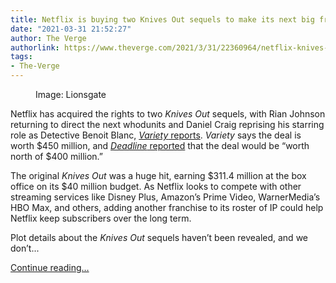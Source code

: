 ```yaml
---
title: Netflix is buying two Knives Out sequels to make its next big franchise
date: "2021-03-31 21:52:27"
author: The Verge
authorlink: https://www.theverge.com/2021/3/31/22360964/netflix-knives-out-sequels-2-3-deal-rian-johnson-daniel-craig
tags:
- The-Verge
---
```

<figure>
      <img alt="" src="https://cdn.vox-cdn.com/thumbor/faA1ulwCmS8azbY1QhFSz2PzuWw=/0x0:1600x1067/1310x873/cdn.vox-cdn.com/uploads/chorus_image/image/69057149/woods.0.jpeg" />
        <figcaption>Image: Lionsgate</figcaption>
    </figure>

  <p id="m0UbhW">Netflix has acquired the rights to two <em>Knives Out</em> sequels, with Rian Johnson returning to direct the next whodunits and Daniel Craig reprising his starring role as Detective Benoit Blanc, <a href="https://variety.com/2021/film/news/netflix-buys-knives-out-sequels-450-million-1234941995/"><em>Variety</em> reports</a>. <em>Variety</em> says the deal is worth $450 million, and <a href="https://deadline.com/2021/03/knives-out-two-sequels-netflix-400-million-plus-deal-daniel-craig-rian-johnson-ram-bergman-1234724575/"><em>Deadline</em> reported</a> that the deal would be “worth north of $400 million.”</p>
<p id="MgUOJ1">The original <em>Knives Out</em> was a huge hit, earning $311.4 million at the box office on its $40 million budget. As Netflix looks to compete with other streaming services like Disney Plus, Amazon’s Prime Video, WarnerMedia’s HBO Max, and others, adding another franchise to its roster of IP could help Netflix keep subscribers over the long term. </p>
<p id="xLnwRM">Plot details about the <em>Knives Out</em> sequels haven’t been revealed, and we don’t...</p>
  <p>
    <a href="https://www.theverge.com/2021/3/31/22360964/netflix-knives-out-sequels-2-3-deal-rian-johnson-daniel-craig">Continue reading&hellip;</a>
  </p>